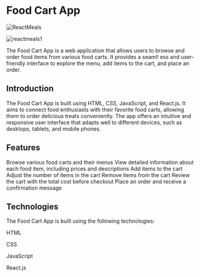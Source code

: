 # Food Cart App

![ReactMeals](https://github.com/deek121477/Food_Cart_App/assets/67088622/5ab0dc52-cc34-4ea7-ab83-689828dc0399)

![reactmeals1](https://github.com/deek121477/Food_Cart_App/assets/67088622/12c24600-24bc-4329-a429-de1aadf07402)

The Food Cart App is a web application that allows users to browse and order food items from various food carts. It provides a seaml!
ess and user-friendly interface to explore the menu, add items to the cart, and place an order.

## Introduction

The Food Cart App is built using HTML, CSS, JavaScript, and React.js. It aims to connect food enthusiasts with their favorite food carts, allowing them to order delicious treats conveniently. The app offers an intuitive and responsive user interface that adapts well to different devices, such as desktops, tablets, and mobile phones.

## Features

Browse various food carts and their menus
View detailed information about each food item, including prices and descriptions
Add items to the cart
Adjust the number of items in the cart
Remove items from the cart
Review the cart with the total cost before checkout
Place an order and receive a confirmation message

## Technologies

The Food Cart App is built using the following technologies:

HTML

CSS

JavaScript

React.js

